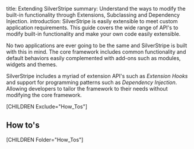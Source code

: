 title: Extending SilverStripe
summary: Understand the ways to modify the built-in functionality through Extensions, Subclassing and Dependency Injection.
introduction: SilverStripe is easily extensible to meet custom application requirements. This guide covers the wide range of API's to modify built-in functionality and make your own code easily extensible.

No two applications are ever going to be the same and SilverStripe is built with this in mind. The core framework 
includes common functionality and default behaviors easily complemented with add-ons such as modules, widgets and 
themes. 

SilverStripe includes a myriad of extension API's such as *Extension Hooks* and support for programming patterns 
such as *Dependency Injection*. Allowing developers to tailor the framework to their needs without modifying the core 
framework.

[CHILDREN Exclude="How_Tos"]

## How to's

[CHILDREN Folder="How_Tos"]
